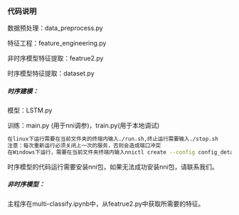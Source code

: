 ### 代码说明

数据预处理：data_preprocess.py

特征工程：feature_engineering.py

非时序模型特征提取：featrue2.py

时序模型特征提取：dataset.py

##### 时序建模：

模型：LSTM.py

训练：main.py (用于nni调参)，train.py(用于本地调试)

```bash
在linux下运行需要在当前文件夹的终端内输入./run.sh,终止运行需要输入./stop.sh
注意：每次重新运行必须关闭上一次的服务，否则会造成端口冲突
在Windows下运行，需要在当前文件夹终端内输入nnictl create --config config_detailed.yml，终止运行需要输入nnictl stop
```

时序模型的代码运行需要安装nni包，如果无法成功安装nni包，请联系我们。

##### 非时序模型：

主程序在multi-classify.ipynb中，从featrue2.py中获取所需要的特征。

